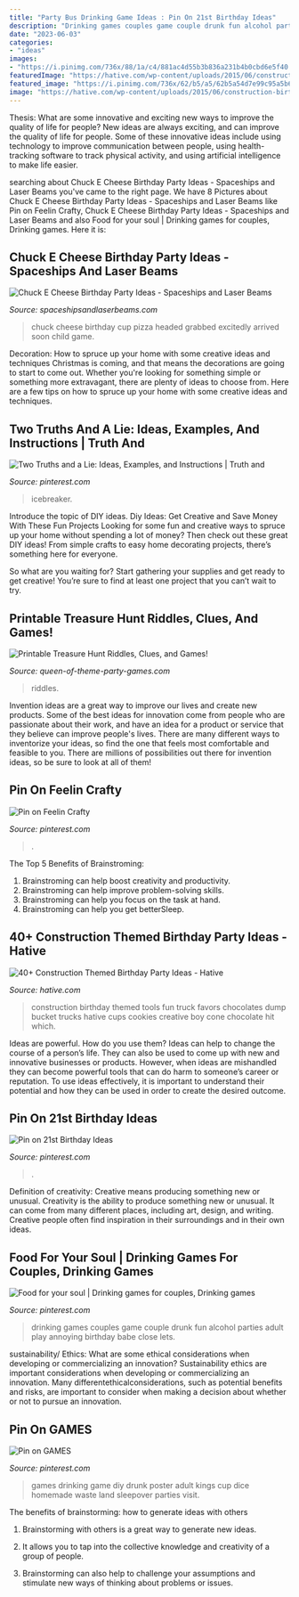 ```yaml
---
title: "Party Bus Drinking Game Ideas : Pin On 21st Birthday Ideas"
description: "Drinking games couples game couple drunk fun alcohol parties adult play annoying birthday babe close lets"
date: "2023-06-03"
categories:
- "ideas"
images:
- "https://i.pinimg.com/736x/88/1a/c4/881ac4d55b3b836a231b4b0cbd6e5f40.jpg"
featuredImage: "https://hative.com/wp-content/uploads/2015/06/construction-birthday-party/37-construction-themed-birthday-party.jpg"
featured_image: "https://i.pinimg.com/736x/62/b5/a5/62b5a54d7e99c95a5b6ed0d934bc04fe.jpg"
image: "https://hative.com/wp-content/uploads/2015/06/construction-birthday-party/37-construction-themed-birthday-party.jpg"
---
```



Thesis: What are some innovative and exciting new ways to improve the quality of life for people?
New ideas are always exciting, and can improve the quality of life for people. Some of these innovative ideas include using technology to improve communication between people, using health-tracking software to track physical activity, and using artificial intelligence to make life easier.

	

		
searching about Chuck E Cheese Birthday Party Ideas - Spaceships and Laser Beams you've came to the right page. We have 8 Pictures about Chuck E Cheese Birthday Party Ideas - Spaceships and Laser Beams like Pin on Feelin Crafty, Chuck E Cheese Birthday Party Ideas - Spaceships and Laser Beams and also Food for your soul | Drinking games for couples, Drinking games. Here it is:
		
    
## Chuck E Cheese Birthday Party Ideas - Spaceships And Laser Beams

<img loading=lazy src="http://spaceshipsandlaserbeams.com/wp-content/uploads/2016/06/pizza.jpg" onerror="this.onerror=null;this.src='https://tse4.mm.bing.net/th?id=OIP.pZysAsHbsIXZkXNHxz5A8QHaLH&amp;pid=15.1';" alt="Chuck E Cheese Birthday Party Ideas - Spaceships and Laser Beams">

_Source: spaceshipsandlaserbeams.com_

>chuck cheese birthday cup pizza headed grabbed excitedly arrived soon child game. 

	

Decoration: How to spruce up your home with some creative ideas and techniques
Christmas is coming, and that means the decorations are going to start to come out. Whether you're looking for something simple or something more extravagant, there are plenty of ideas to choose from. Here are a few tips on how to spruce up your home with some creative ideas and techniques.

    
## Two Truths And A Lie: Ideas, Examples, And Instructions | Truth And

<img loading=lazy src="https://i.pinimg.com/736x/4d/5e/17/4d5e170e7a259446fd1a63548a6ee098.jpg" onerror="this.onerror=null;this.src='https://tse1.mm.bing.net/th?id=OIP.GADnk6Ume9-qFBQf0qxuLAHaFE&amp;pid=15.1';" alt="Two Truths and a Lie: Ideas, Examples, and Instructions | Truth and">

_Source: pinterest.com_

>icebreaker. 

	

Introduce the topic of DIY ideas.
Diy Ideas: Get Creative and Save Money With These Fun Projects
Looking for some fun and creative ways to spruce up your home without spending a lot of money? Then check out these great DIY ideas! From simple crafts to easy home decorating projects, there’s something here for everyone.

So what are you waiting for? Start gathering your supplies and get ready to get creative! You’re sure to find at least one project that you can’t wait to try.

    
## Printable Treasure Hunt Riddles, Clues, And Games!

<img loading=lazy src="https://www.queen-of-theme-party-games.com/images/pokemon-treasure-hunt-party-game-for-kids-printable.png" onerror="this.onerror=null;this.src='https://tse1.mm.bing.net/th?id=OIP.F8qGk7tg2uv6STgyi8MTHwHaI4&amp;pid=15.1';" alt="Printable Treasure Hunt Riddles, Clues, and Games!">

_Source: queen-of-theme-party-games.com_

>riddles. 

	

Invention ideas are a great way to improve our lives and create new products. Some of the best ideas for innovation come from people who are passionate about their work, and have an idea for a product or service that they believe can improve people's lives. There are many different ways to inventorize your ideas, so find the one that feels most comfortable and feasible to you. There are millions of possibilities out there for invention ideas, so be sure to look at all of them!

    
## Pin On Feelin Crafty

<img loading=lazy src="https://i.pinimg.com/736x/62/b5/a5/62b5a54d7e99c95a5b6ed0d934bc04fe.jpg" onerror="this.onerror=null;this.src='https://tse1.mm.bing.net/th?id=OIP.pQRWK4fCSzhEifmJ15WGXQHaJ4&amp;pid=15.1';" alt="Pin on Feelin Crafty">

_Source: pinterest.com_

>. 

	

The Top 5 Benefits of Brainstroming:
1. Brainstroming can help boost creativity and productivity.
2. Brainstroming can help improve problem-solving skills.
3. Brainstroming can help you focus on the task at hand.
4. Brainstroming can help you get betterSleep.

    
## 40+ Construction Themed Birthday Party Ideas - Hative

<img loading=lazy src="https://hative.com/wp-content/uploads/2015/06/construction-birthday-party/37-construction-themed-birthday-party.jpg" onerror="this.onerror=null;this.src='https://tse3.mm.bing.net/th?id=OIP.UgfeAcTSFX2iv97Xi2fV_QHaKX&amp;pid=15.1';" alt="40+ Construction Themed Birthday Party Ideas - Hative">

_Source: hative.com_

>construction birthday themed tools fun truck favors chocolates dump bucket trucks hative cups cookies creative boy cone chocolate hit which. 

	

Ideas are powerful. How do you use them?
Ideas can help to change the course of a person’s life. They can also be used to come up with new and innovative businesses or products. However, when ideas are mishandled they can become powerful tools that can do harm to someone’s career or reputation. To use ideas effectively, it is important to understand their potential and how they can be used in order to create the desired outcome.

    
## Pin On 21st Birthday Ideas

<img loading=lazy src="https://i.pinimg.com/736x/88/1a/c4/881ac4d55b3b836a231b4b0cbd6e5f40.jpg" onerror="this.onerror=null;this.src='https://tse3.mm.bing.net/th?id=OIP.KJdB71kDmWQhpFVdWpFxaAHaJ4&amp;pid=15.1';" alt="Pin on 21st Birthday Ideas">

_Source: pinterest.com_

>. 

	

Definition of creativity: Creative means producing something new or unusual.
Creativity is the ability to produce something new or unusual. It can come from many different places, including art, design, and writing. Creative people often find inspiration in their surroundings and in their own ideas.

    
## Food For Your Soul | Drinking Games For Couples, Drinking Games

<img loading=lazy src="https://i.pinimg.com/736x/ef/2d/04/ef2d04abcc25231981ccbd9dae283d3d--couples-drinking-games-best-drinking-games.jpg" onerror="this.onerror=null;this.src='https://tse1.mm.bing.net/th?id=OIP.K3ZRrk__1D9ZIgxWTslmJwHaKz&amp;pid=15.1';" alt="Food for your soul | Drinking games for couples, Drinking games">

_Source: pinterest.com_

>drinking games couples game couple drunk fun alcohol parties adult play annoying birthday babe close lets. 

	

sustainability/ Ethics: What are some ethical considerations when developing or commercializing an innovation?
Sustainability ethics are important considerations when developing or commercializing an innovation. Many differentethicalconsiderations, such as potential benefits and risks, are important to consider when making a decision about whether or not to pursue an innovation.

    
## Pin On GAMES

<img loading=lazy src="https://i.pinimg.com/originals/29/b9/50/29b950a15db3c67a6f629be6c0a9298c.jpg" onerror="this.onerror=null;this.src='https://tse3.mm.bing.net/th?id=OIP.whN6R4cPuc2ny4ykMKV_uwHaJ4&amp;pid=15.1';" alt="Pin on GAMES">

_Source: pinterest.com_

>games drinking game diy drunk poster adult kings cup dice homemade waste land sleepover parties visit. 

	

The benefits of brainstorming: how to generate ideas with others
1. Brainstorming with others is a great way to generate new ideas.
2. It allows you to tap into the collective knowledge and creativity of a group of people.

3. Brainstorming can also help to challenge your assumptions and stimulate new ways of thinking about problems or issues.

